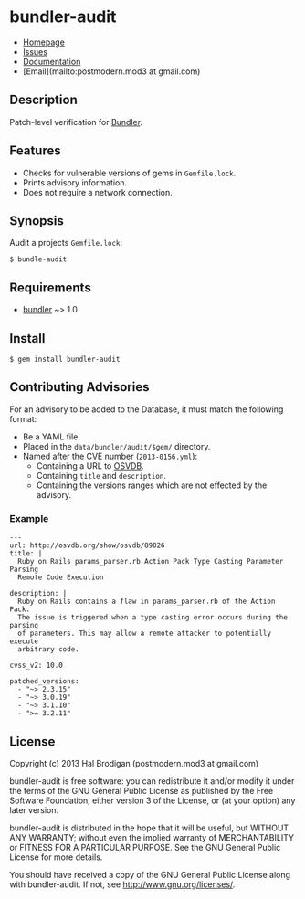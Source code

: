 # bundler-audit

* [Homepage](https://github.com/postmodern/bundler-audit#readme)
* [Issues](https://github.com/postmodern/bundler-audit/issues)
* [Documentation](http://rubydoc.info/gems/bundler-audit/frames)
* [Email](mailto:postmodern.mod3 at gmail.com)

## Description

Patch-level verification for [Bundler][bundler].

## Features

* Checks for vulnerable versions of gems in `Gemfile.lock`.
* Prints advisory information.
* Does not require a network connection.

## Synopsis

Audit a projects `Gemfile.lock`:

    $ bundle-audit

## Requirements

* [bundler] ~> 1.0

## Install

    $ gem install bundler-audit

## Contributing Advisories

For an advisory to be added to the Database, it must match the following
format:

* Be a YAML file.
* Placed in the `data/bundler/audit/$gem/` directory.
* Named after the CVE number (`2013-0156.yml`):
  * Containing a URL to [OSVDB].
  * Containing `title` and `description`.
  * Containing the versions ranges which are not effected by the advisory.

### Example

    ---
    url: http://osvdb.org/show/osvdb/89026
    title: |
      Ruby on Rails params_parser.rb Action Pack Type Casting Parameter Parsing
      Remote Code Execution 
    
    description: |
      Ruby on Rails contains a flaw in params_parser.rb of the Action Pack.
      The issue is triggered when a type casting error occurs during the parsing
      of parameters. This may allow a remote attacker to potentially execute
      arbitrary code.
    
    cvss_v2: 10.0

    patched_versions:
      - "~> 2.3.15"
      - "~> 3.0.19"
      - "~> 3.1.10"
      - ">= 3.2.11"

## License

Copyright (c) 2013 Hal Brodigan (postmodern.mod3 at gmail.com)

bundler-audit is free software: you can redistribute it and/or modify
it under the terms of the GNU General Public License as published by
the Free Software Foundation, either version 3 of the License, or
(at your option) any later version.

bundler-audit is distributed in the hope that it will be useful,
but WITHOUT ANY WARRANTY; without even the implied warranty of
MERCHANTABILITY or FITNESS FOR A PARTICULAR PURPOSE.  See the
GNU General Public License for more details.

You should have received a copy of the GNU General Public License
along with bundler-audit.  If not, see <http://www.gnu.org/licenses/>.

[bundler]: https://github.com/carlhuda/bundler#readme

[OSVDB]: http://osvdb.org/
